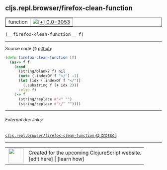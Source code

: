 ## cljs.repl.browser/firefox-clean-function



 <table border="1">
<tr>
<td>function</td>
<td><a href="https://github.com/cljsinfo/cljs-api-docs/tree/0.0-3053"><img valign="middle" alt="[+] 0.0-3053" title="Added in 0.0-3053" src="https://img.shields.io/badge/+-0.0--3053-lightgrey.svg"></a> </td>
</tr>
</table>


 <samp>
(__firefox-clean-function__ f)<br>
</samp>

---







Source code @ [github](https://github.com/clojure/clojurescript/blob/r3123/src/clj/cljs/repl/browser.clj#L371-L381):

```clj
(defn firefox-clean-function [f]
  (as-> f f
    (cond
      (string/blank? f) nil
      (not= (.indexOf f "</") -1)
      (let [idx (.indexOf f "</")]
        (.substring f (+ idx 2)))
      :else f)
    (-> f
      (string/replace #"<" "")
      (string/replace #"\/" ""))))
```

<!--
Repo - tag - source tree - lines:

 <pre>
clojurescript @ r3123
└── src
    └── clj
        └── cljs
            └── repl
                └── <ins>[browser.clj:371-381](https://github.com/clojure/clojurescript/blob/r3123/src/clj/cljs/repl/browser.clj#L371-L381)</ins>
</pre>

-->

---



###### External doc links:

[`cljs.repl.browser/firefox-clean-function` @ crossclj](http://crossclj.info/fun/cljs.repl.browser/firefox-clean-function.html)<br>

---

 <table>
<tr><td>
<img valign="middle" align="right" width="48px" src="http://i.imgur.com/Hi20huC.png">
</td><td>
Created for the upcoming ClojureScript website.<br>
[edit here] | [learn how]
</td></tr></table>

[edit here]:https://github.com/cljsinfo/cljs-api-docs/blob/master/cljsdoc/cljs.repl.browser_firefox-clean-function.cljsdoc
[learn how]:https://github.com/cljsinfo/cljs-api-docs/wiki/cljsdoc-files

<!--

This information was too distracting to show to readers, but I'll leave it
commented here since it is helpful to:

- pretty-print the data used to generate this document
- and show how to retrieve that data



The API data for this symbol:

```clj
{:ns "cljs.repl.browser",
 :name "firefox-clean-function",
 :type "function",
 :signature ["[f]"],
 :source {:code "(defn firefox-clean-function [f]\n  (as-> f f\n    (cond\n      (string/blank? f) nil\n      (not= (.indexOf f \"</\") -1)\n      (let [idx (.indexOf f \"</\")]\n        (.substring f (+ idx 2)))\n      :else f)\n    (-> f\n      (string/replace #\"<\" \"\")\n      (string/replace #\"\\/\" \"\"))))",
          :title "Source code",
          :repo "clojurescript",
          :tag "r3123",
          :filename "src/clj/cljs/repl/browser.clj",
          :lines [371 381]},
 :full-name "cljs.repl.browser/firefox-clean-function",
 :full-name-encode "cljs.repl.browser_firefox-clean-function",
 :history [["+" "0.0-3053"]]}

```

Retrieve the API data for this symbol:

```clj
;; from Clojure REPL
(require '[clojure.edn :as edn])
(-> (slurp "https://raw.githubusercontent.com/cljsinfo/cljs-api-docs/catalog/cljs-api.edn")
    (edn/read-string)
    (get-in [:symbols "cljs.repl.browser/firefox-clean-function"]))
```

-->
